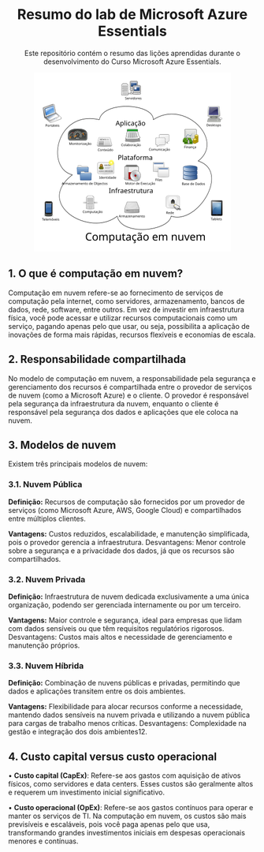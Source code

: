 
<h1 align="center"> Resumo do lab de Microsoft Azure Essentials </h1>
<p align="center"> Este repositório contém o resumo das lições aprendidas durante o desenvolvimento do Curso Microsoft Azure Essentials. </p>  
<div align="center">

![](https://github.com/AdaoElias/resumo-do-lab/blob/main/Computa%C3%A7%C3%A3o_em_nuvem.svg.png)

</div>

## 1. O que é computação em nuvem?
Computação em nuvem refere-se ao fornecimento de serviços de computação pela internet, como servidores, armazenamento, bancos de dados, rede, software, entre outros. Em vez de investir em infraestrutura física, você pode acessar e utilizar recursos computacionais como um serviço, pagando apenas pelo que usar, ou seja, possibilita a aplicação de inovações de forma mais rápidas, recursos flexíveis e economias de escala.

## 2. Responsabilidade compartilhada
No modelo de computação em nuvem, a responsabilidade pela segurança e gerenciamento dos recursos é compartilhada entre o provedor de serviços de nuvem (como a Microsoft Azure) e o cliente. O provedor é responsável pela segurança da infraestrutura da nuvem, enquanto o cliente é responsável pela segurança dos dados e aplicações que ele coloca na nuvem.

## 3. Modelos de nuvem
Existem três principais modelos de nuvem:
### 3.1. Nuvem Pública
**Definição:** Recursos de computação são fornecidos por um provedor de serviços (como Microsoft Azure, AWS, Google Cloud) e compartilhados entre múltiplos clientes.

**Vantagens:** Custos reduzidos, escalabilidade, e manutenção simplificada, pois o provedor gerencia a infraestrutura.
Desvantagens: Menor controle sobre a segurança e a privacidade dos dados, já que os recursos são compartilhados.

### 3.2. Nuvem Privada
**Definição:** Infraestrutura de nuvem dedicada exclusivamente a uma única organização, podendo ser gerenciada internamente ou por um terceiro.

**Vantagens:** Maior controle e segurança, ideal para empresas que lidam com dados sensíveis ou que têm requisitos regulatórios rigorosos.
Desvantagens: Custos mais altos e necessidade de gerenciamento e manutenção próprios.

### 3.3. Nuvem Híbrida
**Definição:** Combinação de nuvens públicas e privadas, permitindo que dados e aplicações transitem entre os dois ambientes.

**Vantagens:** Flexibilidade para alocar recursos conforme a necessidade, mantendo dados sensíveis na nuvem privada e utilizando a nuvem pública para cargas de trabalho menos críticas.
Desvantagens: Complexidade na gestão e integração dos dois ambientes12.


## 4. Custo capital versus custo operacional
• **Custo capital (CapEx)**: Refere-se aos gastos com aquisição de ativos físicos, como servidores e data centers. Esses custos são geralmente altos e requerem um investimento inicial significativo.

• **Custo operacional (OpEx)**: Refere-se aos gastos contínuos para operar e manter os serviços de TI. Na computação em nuvem, os custos são mais previsíveis e escaláveis, pois você paga apenas pelo que usa, transformando grandes investimentos iniciais em despesas operacionais menores e contínuas.
